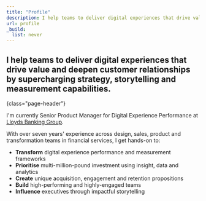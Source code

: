 ```yaml
---
title: "Profile"
description: I help teams to deliver digital experiences that drive value and deepen customer relationships by supercharging strategy, storytelling and measurement capabilities.
url: profile
_build:
  list: never
---
```


## I help teams to deliver digital experiences that drive value and deepen customer relationships by supercharging strategy, storytelling and measurement capabilities.
{class="page-header"}

I'm currently Senior Product Manager for Digital Experience Performance at [Lloyds Banking Group](https://www.lloydsbankinggroup.com).

With over seven years' experience across design, sales, product and transformation teams in financial services, I get hands-on to:

*   **Transform** digital experience performance and measurement frameworks
*   **Prioritise** multi-million-pound investment using insight, data and analytics
*   **Create** unique acquisition, engagement and retention propositions
*   **Build** high-performing and highly-engaged teams
*   **Influence** executives through impactful storytelling